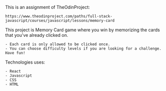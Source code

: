 This is an assignment of TheOdinProject:

    https://www.theodinproject.com/paths/full-stack-javascript/courses/javascript/lessons/memory-card

This project is Memory Card game where you win by memorizing the cards that you've already clicked on.

    - Each card is only allowed to be clicked once.
    - You can choose difficulty levels if you are looking for a challenge. Have fun!  

 Technologies uses:

    - React
    - Javascript
    - CSS
    - HTML
